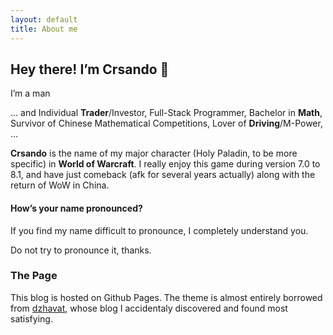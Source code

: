 ```yaml
---
layout: default
title: About me
---
```


## Hey there! I’m Crsando 👋

I’m a man

... and Individual **Trader**/Investor, Full-Stack Programmer, Bachelor in **Math**, Survivor of Chinese Mathematical Competitions, Lover of **Driving**/M-Power, ...

**Crsando** is the name of my major character (Holy Paladin, to be more specific) in **World of Warcraft**. I really enjoy this game during version 7.0 to 8.1, and have just comeback (afk for several years actually) along with the return 
of WoW in China.

#### How’s your name pronounced?

If you find my name difficult to pronounce, I completely understand you. 

Do not try to pronounce it, thanks.

### The Page

This blog is hosted on Github Pages. The theme is almost entirely borrowed from [dzhavat](https://github.com/dzhavat/dzhavat.github.io), whose blog I accidentaly discovered and found most satisfying.